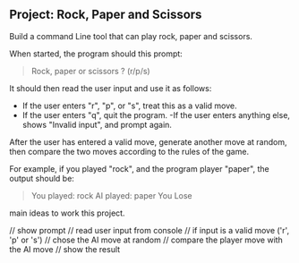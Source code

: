 ## Project: Rock, Paper and Scissors 

Build a command Line tool that can play rock, paper and scissors.

When started, the program should this prompt:

>Rock, paper or scissors ? (r/p/s)

It should then read the user input and use it as follows: 

- If the user enters "r", "p", or "s", treat this as a valid move. 
- If the user enters "q", quit the program.
-If the user enters anything else, shows "Invalid input", and prompt again. 

After the user has entered a valid move, generate another move at random, then compare the two moves according to the rules of the game. 

For example, if you played "rock", and the program player "paper", the output should be:

> You played: rock
> AI played: paper
> You Lose 

main ideas to work this project.

// show prompt 
// read user input from console
// if input is a valid move ('r', 'p' or 's')
// chose the AI move at random
// compare the player move with the AI move 
// show the result 

